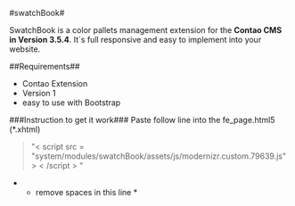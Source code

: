#swatchBook#

SwatchBook is a color pallets management extension for the **Contao CMS in Version 3.5.4**. It`s full responsive and easy to implement into your website.


##Requirements##
* Contao Extension
* Version 1
* easy to use with Bootstrap

###Instruction to get it work###
Paste follow line into the fe_page.html5 (*.xhtml)

> "< script src = "system/modules/swatchBook/assets/js/modernizr.custom.79639.js" > < /script > "
* - remove spaces in this line *